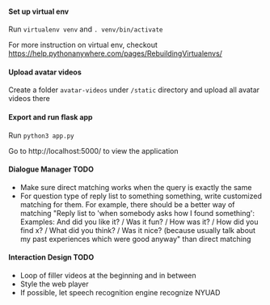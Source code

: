 #### Set up virtual env
Run `virtualenv venv` and `. venv/bin/activate`

For more instruction on virtual env, checkout https://help.pythonanywhere.com/pages/RebuildingVirtualenvs/

#### Upload avatar videos
Create a folder `avatar-videos` under `/static` directory and upload all avatar videos there

#### Export and run flask app
Run `python3 app.py`

Go to http://localhost:5000/ to view the application

#### Dialogue Manager TODO
- Make sure direct matching works when the query is exactly the same
- For question type of reply list to something something, write customized matching for them. For example, there should be a better way of matching "Reply list to 'when somebody asks how I found something': Examples: And did you like it? / Was it fun? / How was it? / How did you find x? / What did you think? / Was it nice? (because usually talk about my past experiences which were good anyway" than direct matching

#### Interaction Design TODO
- Loop of filler videos at the beginning and in between
- Style the web player
- If possible, let speech recognition engine recognize NYUAD

